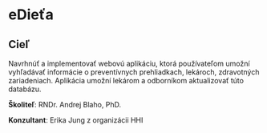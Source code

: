 # eDieťa

## Cieľ

Navrhnúť a implementovať webovú aplikáciu, ktorá používateľom umožní vyhľadávať informácie o preventívnych prehliadkach, lekároch, zdravotných zariadeniach. Aplikácia umožní lekárom a odborníkom aktualizovať túto databázu.

**Školiteľ**: RNDr. Andrej Blaho, PhD.

**Konzultant**: Erika Jung z organizácii HHI
